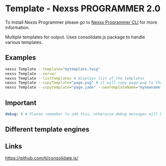 # Template - Nexss PROGRAMMER 2.0

To Install Nexss Programmer please go to [Nexss Programmer CLI](https://github.com/nexssp/cli#readme) for more information.

Multiple templates for output. Uses consolidate.js package to handle various templates.

## Examples

```sh
nexss Template --template="mytemplate.twig"
nexss Template --server
nexss Template --listTemplates # displays list of the templates
nexss Template --copyTemplate="page.pug" # it will copy page.pug to the src/views/page.pug (from current older!!)
nexss Template --copytemplate="page.jade" --newTemplateName="mynewname" # it will copy with new name
```

## Important

```yml
debug: 0 # Please remember to add this, otherwise debug messages will be displayed. Eg pug as errors.
```

## Different template engines

## Links

<https://github.com/tj/consolidate.js/>
